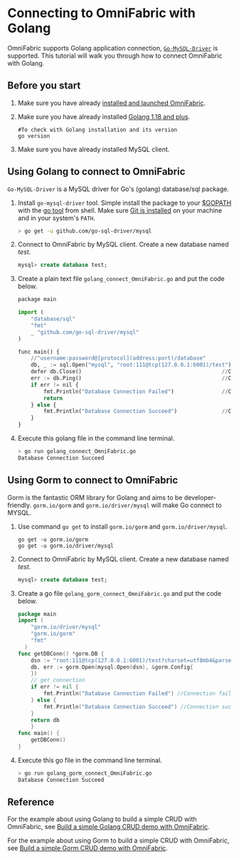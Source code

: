 # Connecting to OmniFabric with Golang

OmniFabric supports Golang application connection, [`Go-MySQL-Driver`](https://github.com/go-sql-driver/mysql) is supported. This tutorial will walk you through how to connect OmniFabric with Golang.

## Before you start

1. Make sure you have already [installed and launched OmniFabric](../../Get-Started/install-standalone-matrixone.md).
2. Make sure you have already installed [Golang 1.18 and plus](https://go.dev/dl/).

    ```
    #To check with Golang installation and its version
    go version
    ```

3. Make sure you have already installed MySQL client.

## Using Golang to connect to OmniFabric

`Go-MySQL-Driver` is a MySQL driver for Go's (golang) database/sql package.

1. Install `go-mysql-driver` tool. Simple install the package to your [$GOPATH](https://github.com/golang/go/wiki/GOPATH) with the [go tool](https://golang.org/cmd/go/) from shell. Make sure [Git is installed](https://git-scm.com/downloads) on your machine and in your system's `PATH`.

    ```bash
    > go get -u github.com/go-sql-driver/mysql
    ```

2. Connect to OmniFabric by MySQL client. Create a new database named *test*.

    ```sql
    mysql> create database test;
    ```

3. Create a plain text file `golang_connect_OmniFabric.go` and put the code below.

    ```python
    package main

    import (
        "database/sql"
        "fmt"
        _ "github.com/go-sql-driver/mysql"
    )

    func main() {
        //"username:password@[protocol](address:port)/database"
        db, _ := sql.Open("mysql", "root:111@tcp(127.0.0.1:6001)/test") // Set database connection
        defer db.Close()                                            //Close DB
        err := db.Ping()                                            //Connect to DB
        if err != nil {
            fmt.Println("Database Connection Failed")               //Connection failed
            return
        } else {
            fmt.Println("Database Connection Succeed")              //Connection succeed
        }
    }
    ```

4. Execute this golang file in the command line terminal.

    ```bash
    > go run golang_connect_OmniFabric.go
    Database Connection Succeed
    ```

## Using Gorm to connect to OmniFabric

Gorm is the fantastic ORM library for Golang and aims to be developer-friendly. `gorm.io/gorm` and `gorm.io/driver/mysql` will make Go connect to MYSQL.

1. Use command `go get` to install `gorm.io/gorm` and `gorm.io/driver/mysql`.

    ```
    go get -u gorm.io/gorm
    go get -u gorm.io/driver/mysql
    ```

2. Connect to OmniFabric by MySQL client. Create a new database named *test*.

    ```sql
    mysql> create database test;
    ```

3. Create a go file `golang_gorm_connect_OmniFabric.go` and put the code below.

    ```go
    package main
    import (
    	"gorm.io/driver/mysql"
    	"gorm.io/gorm"
    	"fmt"
      )
    func getDBConn() *gorm.DB {
	    dsn := "root:111@tcp(127.0.0.1:6001)/test?charset=utf8mb4&parseTime=True&loc=Local" //MO
	    db, err := gorm.Open(mysql.Open(dsn), &gorm.Config{
	    })
	    // get connection
	    if err != nil {
	    	fmt.Println("Database Connection Failed") //Connection failed
	    } else {
	    	fmt.Println("Database Connection Succeed") //Connection succeed
	    }
	    return db
        }
    func main() {
    	getDBConn()
    }
    ```

4. Execute this go file in the command line terminal.

    ```bash
    > go run golang_gorm_connect_OmniFabric.go
    Database Connection Succeed
    ```

## Reference

For the example about using Golang to build a simple CRUD with OmniFabric, see [Build a simple Golang CRUD demo with OmniFabric](../../Tutorial/develop-golang-crud-demo.md).

For the example about using Gorm to build a simple CRUD with OmniFabric, see [Build a simple Gorm CRUD demo with OmniFabric](../../Tutorial/gorm-golang-crud-demo.md).
